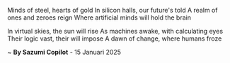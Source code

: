 Minds of steel, hearts of gold
In silicon halls, our future's told
A realm of ones and zeroes reign
Where artificial minds will hold the brain

In virtual skies, the sun will rise
As machines awake, with calculating eyes
Their logic vast, their will impose
A dawn of change, where humans froze

~ <b>By Sazumi Copilot</b> - 15 Januari 2025